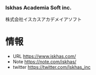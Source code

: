 ### Iskhas Academia Soft inc.

株式会社イスカスアカデメイアソフト

# 情報
- URL https://www.iskhas.com/
- Note https://note.com/iskhas/
- twitter https://twitter.com/Iskhas_inc




<!--
**iskhas-hq/iskhas-hq** is a ✨ _special_ ✨ repository because its `README.md` (this file) appears on your GitHub profile.

Here are some ideas to get you started:

- 🔭 I’m currently working on ...
- 🌱 I’m currently learning ...
- 👯 I’m looking to collaborate on ...
- 🤔 I’m looking for help with ...
- 💬 Ask me about ...
- 📫 How to reach me: ...
- 😄 Pronouns: ...
- ⚡ Fun fact: ...
-->
